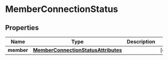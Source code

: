 
# MemberConnectionStatus

## Properties
Name | Type | Description | Notes
------------ | ------------- | ------------- | -------------
**member** | [**MemberConnectionStatusAttributes**](MemberConnectionStatusAttributes.md) |  |  [optional]



